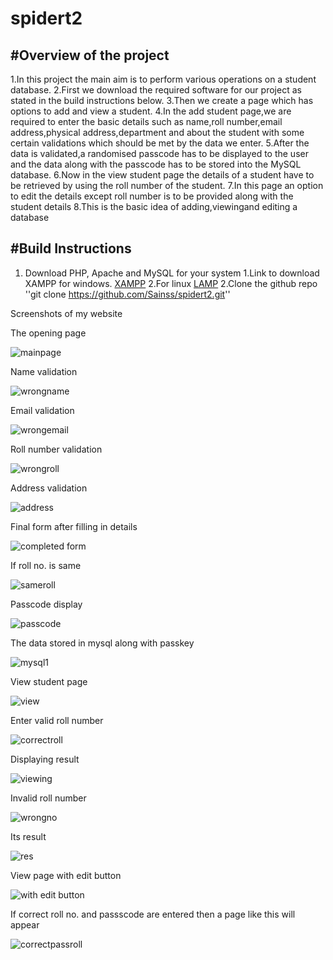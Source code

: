 # spidert2

#Overview of the project
--------------------------------------------------
1.In this project the main aim is to perform various operations on a student database.
2.First we download the required software for our project as stated in the build instructions below.
3.Then we create a page which has options to add and view a student.
4.In the add student page,we are required to enter the basic details such as name,roll number,email address,physical address,department and about the student with some certain validations which should be met by the data we enter.
5.After the data is validated,a randomised passcode has to be displayed to the user and the data along with the passcode has to be stored into the MySQL database.
6.Now in the view student page the details of a student have to be retrieved by using the roll number of the student.
7.In this page an option to edit the details except roll number is to be provided along with the student details 
8.This is the basic idea of adding,viewingand editing a database

#Build Instructions
---------------------------------------------------
1. Download PHP, Apache and MySQL for your system
      1.Link to download XAMPP for windows. [XAMPP](https://sourceforge.net/projects/xampp/?source=directory)
      2.For linux [LAMP](https://bitnami.com/stack/lamp/installer)
2.Clone the github repo ''git clone https://github.com/Sainss/spidert2.git''

Screenshots of my website

 The opening page

![mainpage](https://cloud.githubusercontent.com/assets/19251508/16035750/58e06e4e-3236-11e6-85d1-00a65c5687f3.PNG)


Name validation

![wrongname](https://cloud.githubusercontent.com/assets/19251508/16035852/e5c56b2a-3236-11e6-83fc-94140d0ca48e.jpg)

Email validation

![wrongemail](https://cloud.githubusercontent.com/assets/19251508/16035936/484cbe38-3237-11e6-9be3-202d099466d3.jpg)

Roll number validation

![wrongroll](https://cloud.githubusercontent.com/assets/19251508/16036012/9cf22c02-3237-11e6-898b-b66e544798d8.JPG)

Address validation

![address](https://cloud.githubusercontent.com/assets/19251508/16036017/a3238256-3237-11e6-8f94-5cffbb60fc90.jpg)

Final form after filling in details

![completed form](https://cloud.githubusercontent.com/assets/19251508/16173004/53f86fb0-35b2-11e6-8d6c-27e98bb6b876.jpg)

If roll no. is same

![sameroll](https://cloud.githubusercontent.com/assets/19251508/16173026/e2f8737c-35b2-11e6-9048-07bbc1505a62.jpg)

Passcode display

![passcode](https://cloud.githubusercontent.com/assets/19251508/16173020/c4117134-35b2-11e6-9c4a-114993725f1d.jpg)

The data stored in mysql along with passkey

![mysql1](https://cloud.githubusercontent.com/assets/19251508/16172963/185ad818-35b1-11e6-9780-13d672fd268b.jpg)

 View student page


![view](https://cloud.githubusercontent.com/assets/19251508/16173117/a5a7905a-35b4-11e6-8af5-6e9ba34bd379.jpg)

Enter valid roll number 


![correctroll](https://cloud.githubusercontent.com/assets/19251508/16173129/edc34fd2-35b4-11e6-89fe-8d7ccf8bf60b.jpg)


Displaying result


![viewing](https://cloud.githubusercontent.com/assets/19251508/16173118/abe75360-35b4-11e6-9f10-2fd4d7079301.jpg)


Invalid roll number


![wrongno](https://cloud.githubusercontent.com/assets/19251508/16173123/cb61656e-35b4-11e6-989d-21a4dc1ecdc2.jpg)


Its result


![res](https://cloud.githubusercontent.com/assets/19251508/16173127/d1fa9670-35b4-11e6-9722-8f0274fbcd3b.jpg)


View page with edit button

![with edit button](https://cloud.githubusercontent.com/assets/19251508/16203580/8bbd483a-3738-11e6-9d63-0595390d7eea.jpg)

If correct roll no. and passscode are entered then a page like this will appear

![correctpassroll](https://cloud.githubusercontent.com/assets/19251508/16203686/1098f784-3739-11e6-92e1-fbf209c5814e.jpg)

